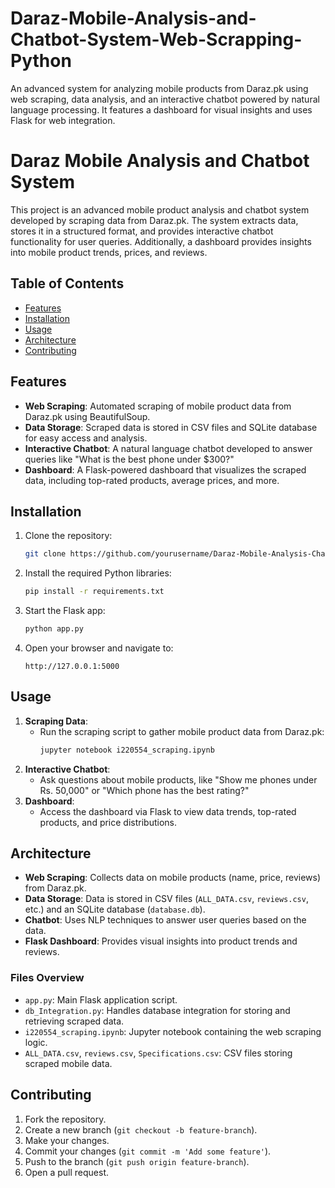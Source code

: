 # Daraz-Mobile-Analysis-and-Chatbot-System-Web-Scrapping-Python
An advanced system for analyzing mobile products from Daraz.pk using web scraping, data analysis, and an interactive chatbot powered by natural language processing. It features a dashboard for visual insights and uses Flask for web integration.


# Daraz Mobile Analysis and Chatbot System

This project is an advanced mobile product analysis and chatbot system developed by scraping data from Daraz.pk. The system extracts data, stores it in a structured format, and provides interactive chatbot functionality for user queries. Additionally, a dashboard provides insights into mobile product trends, prices, and reviews.

## Table of Contents
- [Features](#features)
- [Installation](#installation)
- [Usage](#usage)
- [Architecture](#architecture)
- [Contributing](#contributing)

## Features
- **Web Scraping**: Automated scraping of mobile product data from Daraz.pk using BeautifulSoup.
- **Data Storage**: Scraped data is stored in CSV files and SQLite database for easy access and analysis.
- **Interactive Chatbot**: A natural language chatbot developed to answer queries like "What is the best phone under $300?"
- **Dashboard**: A Flask-powered dashboard that visualizes the scraped data, including top-rated products, average prices, and more.

## Installation

1. Clone the repository:
    ```bash
    git clone https://github.com/yourusername/Daraz-Mobile-Analysis-Chatbot.git
    ```
2. Install the required Python libraries:
    ```bash
    pip install -r requirements.txt
    ```
3. Start the Flask app:
    ```bash
    python app.py
    ```
4. Open your browser and navigate to:
    ```
    http://127.0.0.1:5000
    ```

## Usage

1. **Scraping Data**: 
    - Run the scraping script to gather mobile product data from Daraz.pk:
      ```bash
      jupyter notebook i220554_scraping.ipynb
      ```
2. **Interactive Chatbot**: 
    - Ask questions about mobile products, like "Show me phones under Rs. 50,000" or "Which phone has the best rating?"
3. **Dashboard**: 
    - Access the dashboard via Flask to view data trends, top-rated products, and price distributions.

## Architecture

- **Web Scraping**: Collects data on mobile products (name, price, reviews) from Daraz.pk.
- **Data Storage**: Data is stored in CSV files (`ALL_DATA.csv`, `reviews.csv`, etc.) and an SQLite database (`database.db`).
- **Chatbot**: Uses NLP techniques to answer user queries based on the data.
- **Flask Dashboard**: Provides visual insights into product trends and reviews.

### Files Overview
- `app.py`: Main Flask application script.
- `db_Integration.py`: Handles database integration for storing and retrieving scraped data.
- `i220554_scraping.ipynb`: Jupyter notebook containing the web scraping logic.
- `ALL_DATA.csv`, `reviews.csv`, `Specifications.csv`: CSV files storing scraped mobile data.


## Contributing

1. Fork the repository.
2. Create a new branch (`git checkout -b feature-branch`).
3. Make your changes.
4. Commit your changes (`git commit -m 'Add some feature'`).
5. Push to the branch (`git push origin feature-branch`).
6. Open a pull request.
